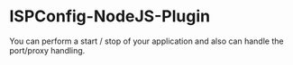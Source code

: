 # ISPConfig-NodeJS-Plugin

You can perform a start / stop of your application and also can handle the port/proxy handling.
